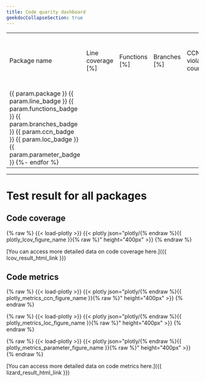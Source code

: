 ```yaml
---
title: Code quarity dashboard
geekdocCollapseSection: true
---
```


<table>
<tr><td> Package name <td> Line coverage [%] <td> Functions [%] <td> Branches [%] <td> CCN violation count <td> LOC violation count <td> Parameter violation count
{%- for param in param_list %}
<tr><td> {{ param.package }} {{ param.line_badge }} {{ param.functions_badge }} {{ param.branches_badge }} {{ param.ccn_badge }} {{ param.loc_badge }} {{ param.parameter_badge }}
{%- endfor %}
</table>

---

# Test result for all packages

## Code coverage

{% raw %}
{{< load-plotly >}}
{{< plotly json="plotly/{% endraw %}{{ plotly_lcov_figure_name }}{% raw %}" height="400px" >}}
{% endraw %}

[You can access more detailed data on code coverage here.]({{ lcov_result_html_link }})

## Code metrics

{% raw %}
{{< load-plotly >}}
{{< plotly json="plotly/{% endraw %}{{ plotly_metrics_ccn_figure_name }}{% raw %}" height="400px" >}}
{% endraw %}

{% raw %}
{{< load-plotly >}}
{{< plotly json="plotly/{% endraw %}{{ plotly_metrics_loc_figure_name }}{% raw %}" height="400px" >}}
{% endraw %}

{% raw %}
{{< load-plotly >}}
{{< plotly json="plotly/{% endraw %}{{ plotly_metrics_parameter_figure_name }}{% raw %}" height="400px" >}}
{% endraw %}

[You can access more detailed data on code metrics here.]({{ lizard_result_html_link }})
